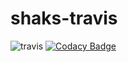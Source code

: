 # shaks-travis
![travis](https://travis-ci.org/nadaf-reshma/shaks-travis.svg?branch=master)
[![Codacy Badge](https://api.codacy.com/project/badge/Grade/a8a4ccbc8a5c434f8b9e206bb3324f64)](https://www.codacy.com/app/nadaf-reshma/shaks-travis?utm_source=github.com&amp;utm_medium=referral&amp;utm_content=nadaf-reshma/shaks-travis&amp;utm_campaign=Badge_Grade)
